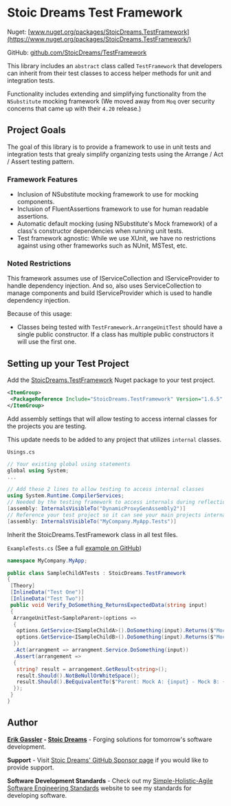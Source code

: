 # Stoic Dreams Test Framework

Nuget: [www.nuget.org/packages/StoicDreams.TestFramework](https://www.nuget.org/packages/StoicDreams.TestFramework/)

GitHub: [github.com/StoicDreams/TestFramework](https://github.com/StoicDreams/TestFramework)

This library includes an `abstract` class called `TestFramework` that developers can inherit from their test classes to access helper methods for unit and integration tests.

Functionality includes extending and simplifying functionality from the `NSubstitute` mocking framework (We moved away from `Moq` over security concerns that came up with their `4.20` release.)

## Project Goals

The goal of this library is to provide a framework to use in unit tests and integration tests that grealy simplify organizing tests using the Arrange / Act / Assert testing pattern.

### Framework Features

- Inclusion of NSubstitute mocking framework to use for mocking components.
- Inclusion of FluentAssertions framework to use for human readable assertions.
- Automatic default mocking (using NSubstitute's Mock framework) of a class's constructor dependencies when running unit tests.
- Test framework agnostic: While we use XUnit, we have no restrictions against using other frameworks such as NUnit, MSTest, etc.

### Noted Restrictions

This framework assumes use of IServiceCollection and IServiceProvider to handle dependency injection. And so, also uses ServiceCollection to manage components and build IServiceProvider which is used to handle dependency injection.

Because of this usage:

- Classes being tested with `TestFramework.ArrangeUnitTest` should have a single public constructor. If a class has multiple public constructors it will use the first one.

## Setting up your Test Project

Add the [StoicDreams.TestFramework](https://www.nuget.org/packages/StoicDreams.TestFramework/) Nuget package to your test project.

```xml
<ItemGroup>
 <PackageReference Include="StoicDreams.TestFramework" Version="1.6.5" />
</ItemGroup>
```

Add assembly settings that will allow testing to access internal classes for the projects you are testing.

This update needs to be added to any project that utilizes `internal` classes.

`Usings.cs`

```csharp
// Your existing global using statements
global using System;
...

// Add these 2 lines to allow testing to access internal classes
using System.Runtime.CompilerServices;
// Needed by the testing framework to access internals during reflection for automated mocking
[assembly: InternalsVisibleTo("DynamicProxyGenAssembly2")]
// Reference your test project so it can see your main projects internals
[assembly: InternalsVisibleTo("MyCompany.MyApp.Tests")]
```

Inherit the StoicDreams.TestFramework class in all test files.

`ExampleTests.cs` (See a full [example on GitHub](https://github.com/StoicDreams/TestFramework/blob/master/StoicDreams.TestFramework.Tests/SampleParentTests.cs))

```csharp
namespace MyCompany.MyApp;

public class SampleChildATests : StoicDreams.TestFramework
{
 [Theory]
 [InlineData("Test One")]
 [InlineData("Test Two")]
 public void Verify_DoSomething_ReturnsExpectedData(string input)
 {
  ArrangeUnitTest<SampleParent>(options =>
  {
   options.GetService<ISampleChildA>().DoSomething(input).Returns($"Mock A: {input}");
   options.GetService<ISampleChildB>().DoSomething(input).Returns($"Mock B: {input}");
  })
  .Act(arrangment => arrangment.Service.DoSomething(input))
  .Assert(arrangement =>
  {
   string? result = arrangement.GetResult<string>();
   result.Should().NotBeNullOrWhiteSpace();
   result.Should().BeEquivalentTo($"Parent: Mock A: {input} - Mock B: {input}");
  });
 }
}
```

## Author

**[Erik Gassler](https://www.erikgassler.com/home) - [Stoic Dreams](https://www.stoicdreams.com/home)** - Forging solutions for tomorrow's software development.

**Support** - Visit [Stoic Dreams' GitHub Sponsor page](https://github.com/sponsors/StoicDreams) if you would like to provide support.

**Software Development Standards** - Check out my [Simple-Holistic-Agile Software Engineering Standards](https://www.softwarestandards.dev/home) website to see my standards for developing software.
